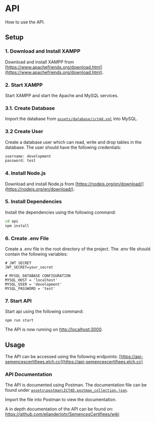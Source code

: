# API
How to use the API.

## Setup

### 1. Download and Install XAMPP

Download and install XAMPP from [https://www.apachefriends.org/download.html](https://www.apachefriends.org/download.html).

### 2. Start XAMPP

Start XAMPP and start the Apache and MySQL services.

### 3.1. Create Database

Import the database from [`assets/database/ict4d.sql`](../assets/database/ict4d.sql) into MySQL.

### 3.2 Create User

Create a database user which can read, write and drop tables in the database. The user should have the following credentials:

```bash
username: development
password: test
```

### 4. Install Node.js

Download and install Node.js from [https://nodejs.org/en/download/](https://nodejs.org/en/download/).

### 5. Install Dependencies

Install the dependencies using the following command:

```bash
cd api
npm install
```

### 6. Create .env File

Create a .env file in the root directory of the project. The .env file should contain the following variables:

```
# JWT SECRET
JWT_SECRET=your_secret

# MYSQL DATABASE CONFIGURATION
MYSQL_HOST = 'localhost'
MYSQL_USER = 'development'
MYSQL_PASSWORD = 'test'
```

### 7. Start API

Start api using the following command:

```
npm run start
```

The API is now running on [http://localhost:3000](http://localhost:3000).

## Usage

The API can be accessed using the following endpoints:
[https://api-semencescertifiees.elch.cc](https://api-semencescertifiees.elch.cc)

### API Documentation

The API is documented using Postman. The documentation file can be found under [`assets\postman\ICT4D.postman_collection.json`](assets\postman\ICT4D.postman_collection.json).

Import the file into Postman to view the documentation.

A in depth documentation of the API can be found on: https://github.com/elianderlohr/SemencesCertifiees/wiki